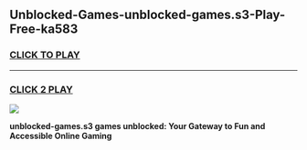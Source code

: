 
## Unblocked-Games-unblocked-games.s3-Play-Free-ka583
<h3>
<a href="https://premium76.site?title=unblocked-games.s3&ref=18A1">CLICK TO PLAY</a></h3>
<hr>

<h3>
<a href="https://premium76.site?title=unblocked-games.s3&ref=18A1">CLICK 2 PLAY</a>
  
</h3>

<a href="https://premium76.site?title=unblocked-games.s3&ref=18A1"><img src="https://clearcache.store/games.png"></a>


**unblocked-games.s3 games unblocked: Your Gateway to Fun and Accessible Online Gaming**

